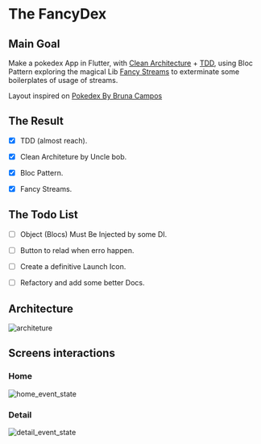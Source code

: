 # The FancyDex
## Main Goal
Make a pokedex App in Flutter, with [Clean Architecture](https://blog.cleancoder.com/uncle-bob/2012/08/13/the-clean-architecture.html) + [TDD](https://resocoder.com/flutter-clean-architecture-tdd/),  using Bloc Pattern exploring the magical Lib [Fancy Streams](https://github.com/rcorbellini/FancyStreams) to exterminate some boilerplates of usage of streams.

Layout inspired on [Pokedex By Bruna Campos](https://dribbble.com/shots/14241781-Pok-dex/attachments/5886808?mode=media.)


## The Result
- [x] TDD (almost reach).
- [x] Clean Architeture by Uncle bob.
- [x] Bloc Pattern.
- [x] Fancy Streams.



## The Todo List
- [ ] Object (Blocs) Must Be Injected by some DI.
- [ ] Button to relad when erro happen.
- [ ] Create a definitive Launch Icon.
- [ ] Refactory and add some better Docs.


## Architecture
![architeture](https://user-images.githubusercontent.com/151217/107596502-a6d47380-6bf6-11eb-8adc-2591c9fd538b.jpg)

## Screens interactions
### Home
![home_event_state](https://user-images.githubusercontent.com/151217/107593763-e72ff380-6bee-11eb-9d64-292e5fb1da56.jpg)

### Detail
![detail_event_state](https://user-images.githubusercontent.com/151217/107593760-e4cd9980-6bee-11eb-9aff-15f71a8b8a3d.jpg)
